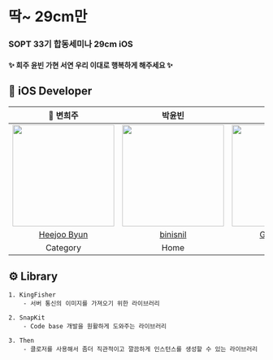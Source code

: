 # 딱~ 29cm만
### SOPT 33기 합동세미나 29cm iOS ###
#### ✨ 희주 윤빈 가현 서연 우리 이대로 행복하게 해주세요 ✨ ####

## 🍎 iOS Developer
| 👑 변희주 | 박윤빈 | 김가현 | 최서연 |
| :--------: | :--------: | :--------: | :--------: |
|<img src ="https://github.com/DO-SOPT-CDS-APP-2/CDS-APP-2-iOS/assets/101050833/896733ce-f6d8-45b1-9428-3b7504d22672" width = "200px"/> | <img src = "https://github.com/DO-SOPT-CDS-APP-2/CDS-APP-2-iOS/assets/101050833/5a25d0dc-3d2d-47a5-8bf1-adf26ab80224" width = "200px"/> | <img src = "https://github.com/DO-SOPT-CDS-APP-2/CDS-APP-2-iOS/assets/101050833/d9fc5dad-5bdd-4093-b0fd-11bc90375935" width = "200px"/> |<img src ="https://github.com/DO-SOPT-CDS-APP-2/CDS-APP-2-iOS/assets/101050833/7128e070-ae74-4df5-af2b-6fe3f26f9a27" width = "200px"/> |
| [Heejoo Byun](https://github.com/Heyjooo) | [binisnil](https://github.com/binisnil) | [Gahyun Kim](https://github.com/mcrkgus) | [SeoYeon Choi](https://github.com/chetseoo) |
  |  Category | Home |  HatDetail  |  HatCategory  |




## ⚙️ Library
~~~
1. KingFisher
    - 서버 통신의 이미지를 가져오기 위한 라이브러리
    
2. SnapKit
    - Code base 개발을 원활하게 도와주는 라이브러리

3. Then
    - 클로저를 사용해서 좀더 직관적이고 깔끔하게 인스턴스를 생성할 수 있는 라이브러리 

~~~


